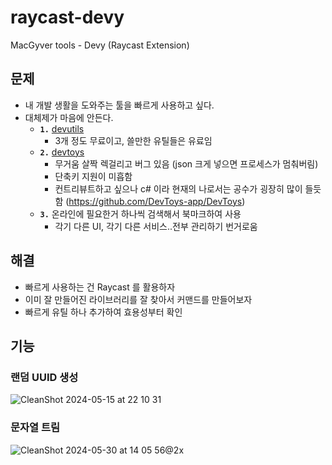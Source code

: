 # raycast-devy
MacGyver tools - Devy (Raycast Extension)

## 문제

- 내 개발 생활을 도와주는 툴을 빠르게 사용하고 싶다.
- 대체제가 마음에 안든다.
  - **`1.`** [devutils](https://devutils.com/)
    - 3개 정도 무료이고, 쓸만한 유틸들은 유료임
  - **`2.`** [devtoys](https://devtoys.app/)
    - 무거움 살짝 렉걸리고 버그 있음 (json 크게 넣으면 프로세스가 멈춰버림)
    - 단축키 지원이 미흡함
    - 컨트리뷰트하고 싶으나 c# 이라 현재의 나로서는 공수가 굉장히 많이 들듯함 (https://github.com/DevToys-app/DevToys)
  - **`3.`** 온라인에 필요한거 하나씩 검색해서 북마크하여 사용
    - 각기 다른 UI, 각기 다른 서비스..전부 관리하기 번거로움

## 해결

- 빠르게 사용하는 건 Raycast 를 활용하자
- 이미 잘 만들어진 라이브러리를 잘 찾아서 커맨드를 만들어보자
- 빠르게 유틸 하나 추가하여 효용성부터 확인


## 기능

### 랜덤 UUID 생성

![CleanShot 2024-05-15 at 22 10 31](https://github.com/dusrnth/raycast-devy/assets/59721293/0ac8dd6d-729e-40f3-9192-b6e5f5348541)

### 문자열 트림

![CleanShot 2024-05-30 at 14 05 56@2x](https://github.com/dusrnth/raycast-devy/assets/59721293/31239cb3-c752-41eb-847c-e7b7f8e896b1)
